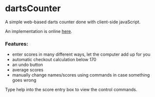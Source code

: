 # dartsCounter
A simple web-based darts counter done with client-side javaScript.

An implementation is online [here](https://dartscorer.co.uk/).

### Features:
 - enter scores in many different ways, let the computer add up for you
 - automatic checkout calculation below 170
 - an undo button
 - average scores
 - manually change names/scores using commands in case something goes wrong

Type help into the score entry box to view the control commands.
